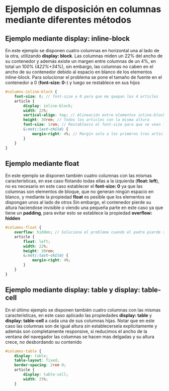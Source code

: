 # Ejemplo de disposición en columnas mediante diferentes métodos

## Ejemplo mediante **display: inline-block**

En este ejemplo se disponen cuatro columnas en horizontal una al lado de la otra, utilizando **display: block**. Las columnas miden un 22% del ancho de su contenedor y además existe un margen entre columnas de un 4%, en total un 100% (4*22%+3*4%), sin embargo, las columnas no caben en el ancho de su contenedor debido al espacio en blanco de los elementos inline-block.
Para solucionar el problema se pone el tamaño de fuente en el contenedor a 0 (**font-size: 0**-) y luego se restablece en sus hijos

```scss
#columns-inline-block {
    font-size: 0; // font-size a 0 para que me quepan los 4 articles
    article {
        display: inline-block;
        width: 22%; 
        vertical-align: top; // Alineación entre elementos inline-block
        height: 30rem; // Todos los articles con la misma altura
        font-size: 1rem; // Restablezco el font-size para que se vean los articles
        &:not(:last-child) {
            margin-right: 4%; // Margin solo a los primeros tres articles
        }
    }
}
```

## Ejemplo mediante float

En este ejemplo se disponen también cuatro columnas con las mismas características, en ese caso flotando todas ellas a la izquierda (**float: left**), no es necesario en este caso establecer el **font-size: 0** ya que las columnas son elementos de bloque, que no generan ningún espacio en blanco, y mediante la propiedad **float** es pesible que los elementos se dispongan unos al lado de otros
Sin embargo, el contenedor pierde su altura haciendose invisible o viendo una pequeña parte en este caso ya que tiene un **padding**, para evitar esto se establece la propiedad **overflow: hidden**

```scss
#columns-float {
    overflow: hidden; // Soluciona el problema cuando el padre pierde su altura cuando 
    article {
        float: left;
        width: 22%;
        height: 30rem;
        &:not(:last-child) {
            margin-right: 4%;
        }
    }
}
```

## Ejemplo mediante **display: table** y **display: table-cell**

En el último ejemplo se disponen también cuatro columnas con las mismas características, en este caso aplicado las propiedades **display: table** y **display: table-cell** a cada una de sus columnas hijas.
Notar que en este caso las columnas son de igual altura sin establecersela explicitamente y además son completamente responsive, si reducimos el ancho de la ventana del navegador las columnas se hacen mas delgadas y su altura crece, no desbordando su contenido

```scss
#columns-table {
    display: table;
    table-layout: fixed;
    border-spacing: 2rem 0;
    article {
        display: table-cell;
        width: 25%;
    }
```
